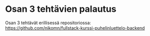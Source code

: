 # Osan 3 tehtävien palautus

Osan 3 tehtävät erillisessä repositoriossa: https://github.com/nikomn/fullstack-kurssi-puhelinluettelo-backend